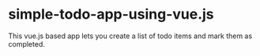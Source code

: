 # simple-todo-app-using-vue.js

This vue.js based app lets you create a list of todo items and mark them as completed.
